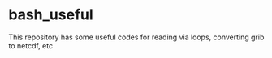 # bash_useful
This repository has some useful codes for reading via loops, converting grib to netcdf, etc
